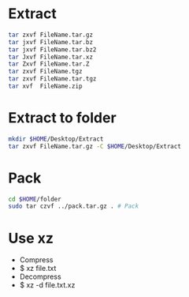 Extract
=====
```sh
tar zxvf FileName.tar.gz
tar jxvf FileName.tar.bz
tar jxvf FileName.tar.bz2
tar Jxvf FileName.tar.xz
tar Zxvf FileName.tar.Z
tar zxvf FileName.tgz
tar zxvf FileName.tar.tgz
tar xvf  FileName.zip
```

Extract to folder
=====
```sh
mkdir $HOME/Desktop/Extract
tar zxvf FileName.tar.gz -C $HOME/Desktop/Extract
```

Pack
=====
```sh
cd $HOME/folder
sudo tar czvf ../pack.tar.gz . # Pack
```

Use xz
=====
* Compress
* $ xz file.txt
* Decompress
* $ xz -d file.txt.xz
